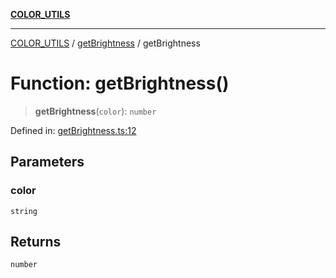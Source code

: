 [**COLOR_UTILS**](../../README.md)

***

[COLOR_UTILS](../../README.md) / [getBrightness](../README.md) / getBrightness

# Function: getBrightness()

> **getBrightness**(`color`): `number`

Defined in: [getBrightness.ts:12](https://github.com/dailker/everyutil/blob/0ec5ce08552e5059ec58e2975404aeb74a6202b1/src/color/getBrightness.ts#L12)

## Parameters

### color

`string`

## Returns

`number`
